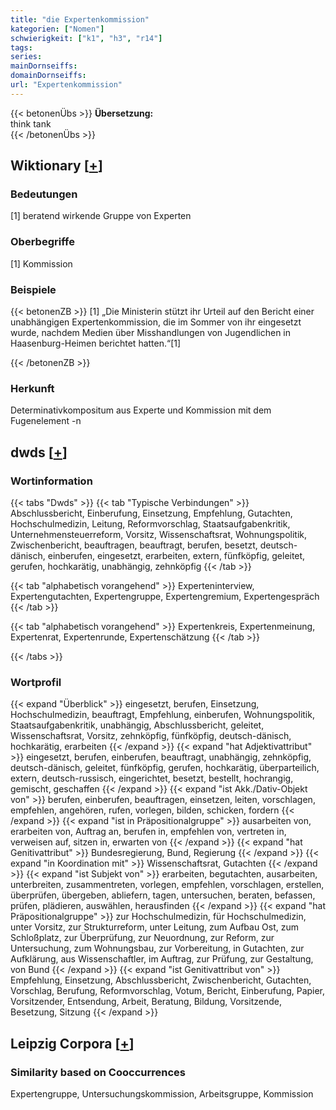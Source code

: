 ```yaml
---
title: "die Expertenkommission"
kategorien: ["Nomen"]
schwierigkeit: ["k1", "h3", "r14"]
tags:
series:
mainDornseiffs:
domainDornseiffs:
url: "Expertenkommission"
---
```


{{< betonenÜbs >}}
**Übersetzung:**  
think tank  
{{< /betonenÜbs >}}

## Wiktionary [[+](https://de.wiktionary.org/wiki/Expertenkommission)]

### Bedeutungen
[1] beratend wirkende Gruppe von Experten  

### Oberbegriffe
[1] Kommission  

### Beispiele
{{< betonenZB >}}
[1] „Die Ministerin stützt ihr Urteil auf den Bericht einer unabhängigen Expertenkommission, die im Sommer von ihr eingesetzt wurde, nachdem Medien über Misshandlungen von Jugendlichen in Haasenburg-Heimen berichtet hatten.“[1]  

{{< /betonenZB >}}
### Herkunft
Determinativkompositum aus Experte und Kommission mit dem Fugenelement -n  



## dwds [[+](https://www.dwds.de/wb/Expertenkommission)]

### Wortinformation
{{< tabs "Dwds" >}}
{{< tab "Typische Verbindungen" >}}
Abschlussbericht, Einberufung, Einsetzung, Empfehlung, Gutachten, Hochschulmedizin, Leitung, Reformvorschlag, Staatsaufgabenkritik, Unternehmensteuerreform, Vorsitz, Wissenschaftsrat, Wohnungspolitik, Zwischenbericht, beauftragen, beauftragt, berufen, besetzt, deutsch-dänisch, einberufen, eingesetzt, erarbeiten, extern, fünfköpfig, geleitet, gerufen, hochkarätig, unabhängig, zehnköpfig
{{< /tab >}}

{{< tab "alphabetisch vorangehend" >}}
Experteninterview, Expertengutachten, Expertengruppe, Expertengremium, Expertengespräch
{{< /tab >}}

{{< tab "alphabetisch vorangehend" >}}
Expertenkreis, Expertenmeinung, Expertenrat, Expertenrunde, Expertenschätzung
{{< /tab >}}

{{< /tabs >}}

### Wortprofil
{{< expand "Überblick" >}} eingesetzt, berufen, Einsetzung, Hochschulmedizin, beauftragt, Empfehlung, einberufen, Wohnungspolitik, Staatsaufgabenkritik, unabhängig, Abschlussbericht, geleitet, Wissenschaftsrat, Vorsitz, zehnköpfig, fünfköpfig, deutsch-dänisch, hochkarätig, erarbeiten {{< /expand >}}
{{< expand "hat Adjektivattribut" >}} eingesetzt, berufen, einberufen, beauftragt, unabhängig, zehnköpfig, deutsch-dänisch, geleitet, fünfköpfig, gerufen, hochkarätig, überparteilich, extern, deutsch-russisch, eingerichtet, besetzt, bestellt, hochrangig, gemischt, geschaffen {{< /expand >}}
{{< expand "ist Akk./Dativ-Objekt von" >}} berufen, einberufen, beauftragen, einsetzen, leiten, vorschlagen, empfehlen, angehören, rufen, vorlegen, bilden, schicken, fordern {{< /expand >}}
{{< expand "ist in Präpositionalgruppe" >}} ausarbeiten von, erarbeiten von, Auftrag an, berufen in, empfehlen von, vertreten in, verweisen auf, sitzen in, erwarten von {{< /expand >}}
{{< expand "hat Genitivattribut" >}} Bundesregierung, Bund, Regierung {{< /expand >}}
{{< expand "in Koordination mit" >}} Wissenschaftsrat, Gutachten {{< /expand >}}
{{< expand "ist Subjekt von" >}} erarbeiten, begutachten, ausarbeiten, unterbreiten, zusammentreten, vorlegen, empfehlen, vorschlagen, erstellen, überprüfen, übergeben, abliefern, tagen, untersuchen, beraten, befassen, prüfen, plädieren, auswählen, herausfinden {{< /expand >}}
{{< expand "hat Präpositionalgruppe" >}} zur Hochschulmedizin, für Hochschulmedizin, unter Vorsitz, zur Strukturreform, unter Leitung, zum Aufbau Ost, zum Schloßplatz, zur Überprüfung, zur Neuordnung, zur Reform, zur Untersuchung, zum Wohnungsbau, zur Vorbereitung, in Gutachten, zur Aufklärung, aus Wissenschaftler, im Auftrag, zur Prüfung, zur Gestaltung, von Bund {{< /expand >}}
{{< expand "ist Genitivattribut von" >}} Empfehlung, Einsetzung, Abschlussbericht, Zwischenbericht, Gutachten, Vorschlag, Berufung, Reformvorschlag, Votum, Bericht, Einberufung, Papier, Vorsitzender, Entsendung, Arbeit, Beratung, Bildung, Vorsitzende, Besetzung, Sitzung {{< /expand >}}

## Leipzig Corpora [[+](https://corpora.uni-leipzig.de/en/res?word=Expertenkommission&corpusId=deu_newscrawl-public_2018)]


### Similarity based on Cooccurrences
Expertengruppe, Untersuchungskommission, Arbeitsgruppe, Kommission

